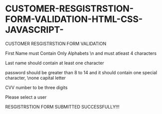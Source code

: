 # CUSTOMER-RESGISTRSTION-FORM-VALIDATION-HTML-CSS-JAVASCRIPT-

CUSTOMER RESGISTRSTION FORM VALIDATION

First Name must Contain Only Alphabets \n and must atleast 4 characters

Last name should contain at least one character

password should be greater than 8 to 14 and it should contain one special character, \none capital letter

CVV number to be three digits

Please select a user

RESGISTRSTION FORM SUBMITTED SUCCESSFULLY!!!
